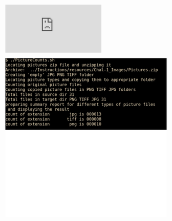![assignment description](https://github.com/abhingar/gt_sec_assignment_2/blob/master/Instructions/readme.md)

![Picture Counts](Challenge_1/Challenge_1.jpg)
